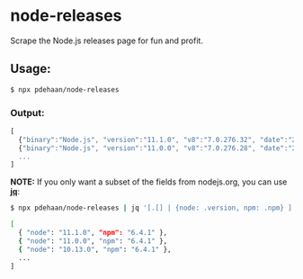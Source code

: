# node-releases

Scrape the Node.js releases page for fun and profit.

## Usage:

```sh
$ npx pdehaan/node-releases
```

### Output:

```js
[
  {"binary":"Node.js", "version":"11.1.0", "v8":"7.0.276.32", "date":"2018-10-30T00:00:00.000Z", "npm":"6.4.1", "node_module_version":"67"},
  {"binary":"Node.js", "version":"11.0.0", "v8":"7.0.276.28", "date":"2018-10-23T00:00:00.000Z", "npm":"6.4.1", "node_module_version":"67"},
  ...
]
```

**NOTE:** If you only want a subset of the fields from nodejs.org, you can use [**jq**](https://stedolan.github.io/jq/):

```sh
$ npx pdehaan/node-releases | jq '[.[] | {node: .version, npm: .npm} ]'

[
  { "node": "11.1.0", "npm": "6.4.1" },
  { "node": "11.0.0", "npm": "6.4.1" },
  { "node": "10.13.0", "npm": "6.4.1" },
  ...
]
```
